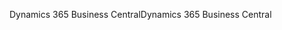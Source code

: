<span data-ttu-id="3cc0b-101">Dynamics 365 Business Central</span><span class="sxs-lookup"><span data-stu-id="3cc0b-101">Dynamics 365 Business Central</span></span>
